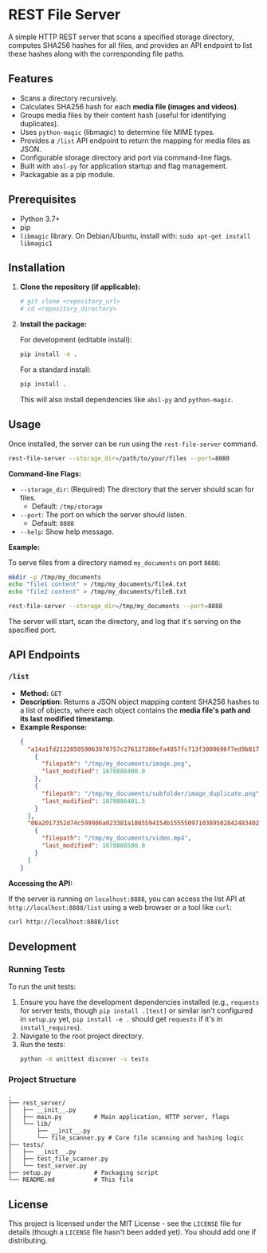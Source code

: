 # REST File Server

A simple HTTP REST server that scans a specified storage directory, computes SHA256 hashes for all files, and provides an API endpoint to list these hashes along with the corresponding file paths.

## Features

-   Scans a directory recursively.
-   Calculates SHA256 hash for each **media file (images and videos)**.
-   Groups media files by their content hash (useful for identifying duplicates).
-   Uses `python-magic` (libmagic) to determine file MIME types.
-   Provides a `/list` API endpoint to return the mapping for media files as JSON.
-   Configurable storage directory and port via command-line flags.
-   Built with `absl-py` for application startup and flag management.
-   Packagable as a pip module.

## Prerequisites

-   Python 3.7+
-   pip
-   `libmagic` library. On Debian/Ubuntu, install with: `sudo apt-get install libmagic1`

## Installation

1.  **Clone the repository (if applicable):**
    ```bash
    # git clone <repository_url>
    # cd <repository_directory>
    ```

2.  **Install the package:**

    For development (editable install):
    ```bash
    pip install -e .
    ```

    For a standard install:
    ```bash
    pip install .
    ```
    This will also install dependencies like `absl-py` and `python-magic`.

## Usage

Once installed, the server can be run using the `rest-file-server` command.

```bash
rest-file-server --storage_dir=/path/to/your/files --port=8080
```

**Command-line Flags:**

-   `--storage_dir`: (Required) The directory that the server should scan for files.
    -   Default: `/tmp/storage`
-   `--port`: The port on which the server should listen.
    -   Default: `8080`
-   `--help`: Show help message.

**Example:**

To serve files from a directory named `my_documents` on port `8888`:
```bash
mkdir -p /tmp/my_documents
echo "file1 content" > /tmp/my_documents/fileA.txt
echo "file2 content" > /tmp/my_documents/fileB.txt

rest-file-server --storage_dir=/tmp/my_documents --port=8888
```

The server will start, scan the directory, and log that it's serving on the specified port.

## API Endpoints

### `/list`

-   **Method:** `GET`
-   **Description:** Returns a JSON object mapping content SHA256 hashes to a list of objects, where each object contains the **media file's path and its last modified timestamp**.
-   **Example Response:**
    ```json
    {
      "a14a1fd212205059063870757c276127386efa4857fc713f3000696f7ed9b817": [
        {
          "filepath": "/tmp/my_documents/image.png",
          "last_modified": 1678886400.0
        },
        {
          "filepath": "/tmp/my_documents/subfolder/image_duplicate.png",
          "last_modified": 1678886401.5
        }
      ],
      "06a2017352d74c599906a023381a1885594154b1555509710389502842483402": [
        {
          "filepath": "/tmp/my_documents/video.mp4",
          "last_modified": 1678886500.0
        }
      ]
    }
    ```

**Accessing the API:**

If the server is running on `localhost:8888`, you can access the list API at `http://localhost:8888/list` using a web browser or a tool like `curl`:
```bash
curl http://localhost:8888/list
```

## Development

### Running Tests

To run the unit tests:

1.  Ensure you have the development dependencies installed (e.g., `requests` for server tests, though `pip install .[test]` or similar isn't configured in `setup.py` yet, `pip install -e .` should get `requests` if it's in `install_requires`).
2.  Navigate to the root project directory.
3.  Run the tests:
    ```bash
    python -m unittest discover -s tests
    ```

### Project Structure

```
.
├── rest_server/
│   ├── __init__.py
│   ├── main.py         # Main application, HTTP server, flags
│   └── lib/
│       ├── __init__.py
│       └── file_scanner.py # Core file scanning and hashing logic
├── tests/
│   ├── __init__.py
│   ├── test_file_scanner.py
│   └── test_server.py
├── setup.py            # Packaging script
└── README.md           # This file
```

## License

This project is licensed under the MIT License - see the `LICENSE` file for details (though a `LICENSE` file hasn't been added yet). You should add one if distributing.
